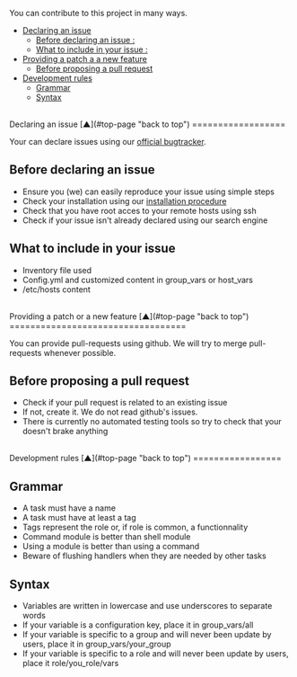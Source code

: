 <a name="top-page"></a>

You can contribute to this project in many ways.

<!-- START doctoc generated TOC please keep comment here to allow auto update -->
<!-- DON'T EDIT THIS SECTION, INSTEAD RE-RUN doctoc TO UPDATE -->

- [Declaring an issue](#declaring-an-issue)
  - [Before declaring an issue :](#before-declaring-an-issue)
  - [What to include in your issue :](#what-to-include-in-your-issue)
- [Providing a patch a a new feature](#providing-a-patch-or-a-new-feature)
  - [Before proposing a pull request](#before-proposing-a-pull-request)
- [Development rules](#development-rules)
  - [Grammar](#grammar)
  - [Syntax](#syntax)

<!-- END doctoc generated TOC please keep comment here to allow auto update -->

<a name="declaring-an-issue"></a>

<br />
Declaring an issue  [&#x25B2;](#top-page "back to top")
==================

Your can declare issues using our [official bugtracker](http://ci-obm.linagora.com/jira/browse/DEPLOY "OBM-Deploy offcial Jira bugtracker").

<a name="before-declaring-an-issue"></a>

Before declaring an issue
-------------------------

 * Ensure you (we) can easily reproduce your issue using simple steps
 * Check your installation using our [installation procedure]( install.mkd "OBM-Deploy installation procedure")
 * Check that you have root acces to your remote hosts using ssh
 * Check if your issue isn't already declared using our search engine

<a name="what-to-include-in-your-issue"></a>

What to include in your issue
-----------------------------

 * Inventory file used
 * Config.yml and customized content in group_vars or host_vars
 * /etc/hosts content

<a name="providing-a-patch-or-a-new-feature"></a>

<br />
Providing a patch or a new feature  [&#x25B2;](#top-page "back to top")
==================================

You can provide pull-requests using github.
We will try to merge pull-requests whenever possible.

<a name="before-proposing-a-pull-request"></a>

Before proposing a pull request
-------------------------------

 * Check if your pull request is related to an existing issue
 * If not, create it. We do not read github's issues.
 * There is currently no automated testing tools so try to check that your doesn't brake anything

<a name="development-rules"></a>

<br />
Development rules  [&#x25B2;](#top-page "back to top")
=================

<a name="grammar"></a>

Grammar
-------

* A task must have a name
* A task must have at least a tag
* Tags represent the role or, if role is common, a functionnality
* Command module is better than shell module
* Using a module is better than using a command
* Beware of flushing handlers when they are needed by other tasks

<a name="syntax"></a>

Syntax
------

* Variables are written in lowercase and use underscores to separate words
* If your variable is a configuration key, place it in group_vars/all
* If your variable is specific to a group and will never been update by users, place it in group_vars/your_group
* If your variable is specific to a role and will never been update by users, place it role/you_role/vars
